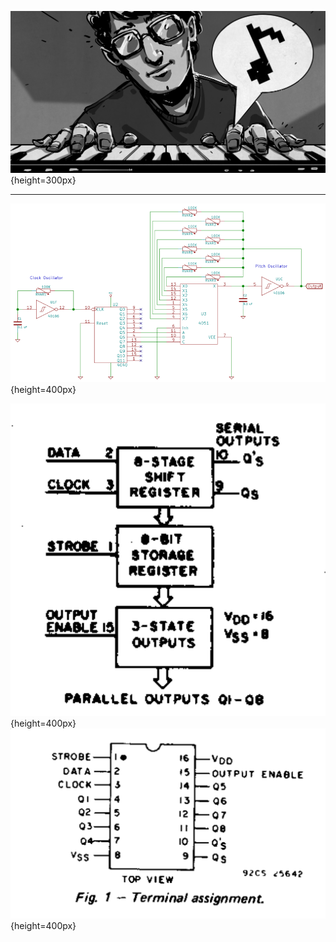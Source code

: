 
![](images/logic-noise.jpg){height=300px}

---


![](images/sequenced_pitches_sch.png){height=400px}

![](images/4094_block_diagram.png){height=400px}
![](images/4094_pinout.png){height=400px}


